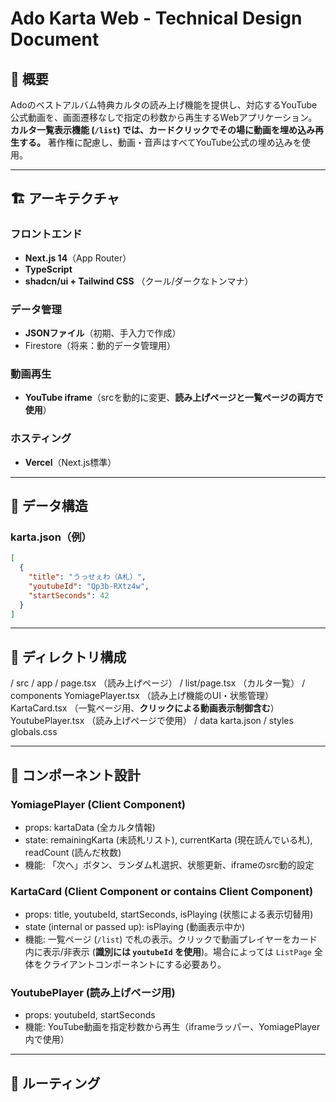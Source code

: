 # Ado Karta Web - Technical Design Document

## 🎯 概要

Adoのベストアルバム特典カルタの読み上げ機能を提供し、対応するYouTube公式動画を、画面遷移なしで指定の秒数から再生するWebアプリケーション。**カルタ一覧表示機能 (`/list`) では、カードクリックでその場に動画を埋め込み再生する。**
著作権に配慮し、動画・音声はすべてYouTube公式の埋め込みを使用。

---

## 🏗 アーキテクチャ

### フロントエンド
- **Next.js 14**（App Router）
- **TypeScript**
- **shadcn/ui + Tailwind CSS** （クール/ダークなトンマナ）

### データ管理
- **JSONファイル**（初期、手入力で作成）
- Firestore（将来：動的データ管理用）

### 動画再生
- **YouTube iframe**（srcを動的に変更、**読み上げページと一覧ページの両方で使用**）

### ホスティング
- **Vercel**（Next.js標準）

---

## 🔢 データ構造

### karta.json（例）

```json
[
  {
    "title": "うっせぇわ（A札）",
    "youtubeId": "Qp3b-RXtz4w",
    "startSeconds": 42
  }
]
```

---

## 📁 ディレクトリ構成

/ src
  / app
    / page.tsx （読み上げページ）
    / list/page.tsx （カルタ一覧）
  / components
    YomiagePlayer.tsx （読み上げ機能のUI・状態管理）
    KartaCard.tsx （一覧ページ用、**クリックによる動画表示制御含む**）
    YoutubePlayer.tsx （読み上げページで使用）
  / data
    karta.json
/ styles
  globals.css

---

## 🔧 コンポーネント設計

### YomiagePlayer (Client Component)
- props: kartaData (全カルタ情報)
- state: remainingKarta (未読札リスト), currentKarta (現在読んでいる札), readCount (読んだ枚数)
- 機能: 「次へ」ボタン、ランダム札選択、状態更新、iframeのsrc動的設定

### KartaCard (Client Component or contains Client Component)
- props: title, youtubeId, startSeconds, isPlaying (状態による表示切替用)
- state (internal or passed up): isPlaying (動画表示中か)
- 機能: 一覧ページ (`/list`) で札の表示。クリックで動画プレイヤーをカード内に表示/非表示 (**識別には `youtubeId` を使用**)。場合によっては `ListPage` 全体をクライアントコンポーネントにする必要あり。

### YoutubePlayer (読み上げページ用)
- props: youtubeId, startSeconds
- 機能: YouTube動画を指定秒数から再生（iframeラッパー、YomiagePlayer内で使用）

---

## 🚦 ルーティング
